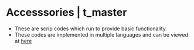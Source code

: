 # Accesssories | t_master

- These are scrip codes which run to provide basic functionality.
- These codes are implemented in multiple languages and can be viewed at [here](https://github.com/mstomar698/t_master/src/cli/scrip-loader.ts/)

